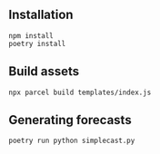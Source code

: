 
## Installation

```
npm install
poetry install
```

## Build assets

```
npx parcel build templates/index.js
```

## Generating forecasts

```
poetry run python simplecast.py
```
